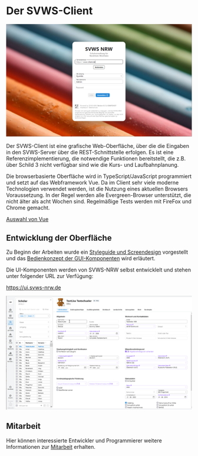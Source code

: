 # Der SVWS-Client

![SVWS-Webclient](./graphics/SVWS-Webclient.png)

Der SVWS-Client ist eine grafische Web-Oberfläche, über die die Eingaben in den SVWS-Server über die REST-Schnittstelle erfolgen. Es ist eine Referenzimplementierung, die notwendige Funktionen bereitstellt, die z.B. über Schild 3 nicht verfügbar sind wie die Kurs- und Laufbahnplanung. 

Die browserbasierte Oberfläche wird in TypeScript/JavaScript programmiert und setzt auf das Webframework Vue. Da im Client sehr viele moderne Technologien verwendet werden, ist die Nutzung eines aktuellen Browsers Voraussetzung. In der Regel werden alle Evergreen-Browser unterstützt, die nicht älter als acht Wochen sind. Regelmäßige Tests werden mit FireFox und Chrome gemacht.

[Auswahl von Vue](./GUI-Auswahl.md)

## Entwicklung der Oberfläche

Zu Beginn der Arbeiten wurde ein [Styleguide und Screendesign](./Styleguide.md) vorgestellt und das [Bedienkonzept der GUI-Komponenten](./Bedienkonzept.md) wird erläutert.

Die UI-Komponenten werden von SVWS-NRW selbst entwicklelt und stehen unter folgender URL zur Verfügung:

https://ui.svws-nrw.de


![SVWS-Webclient2](./graphics/SVWS-Webclient2.png)


## Mitarbeit 

Hier können interessierte Entwickler und Programmierer weitere Informationen zur [Mitarbeit](Mitarbeit.md) erhalten. 





